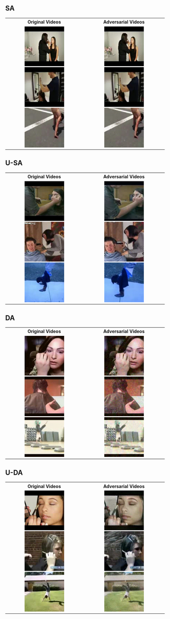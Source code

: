 ## SA

<div style="text-align: center;">
  <table style="margin: auto;">
    <tr>
      <th>Original Videos</th>
      <th>Adversarial Videos</th>
    </tr>
    <tr>
      <td>
        <img src="Original_Videos/SA/v_ApplyEyeMakeup_g04_c03.gif" alt="ApplyEyeMakeup" width="125" />
        <img src="Original_Videos/SA/v_Haircut_g04_c04.gif" alt="Haircut" width="125" />
        <img src="Original_Videos/SA/v_HandstandWalking_g03_c04.gif" alt="HandstandWalking" width="125" />
      </td>
      <td>
        <img src="Adversarial_Videos/SA/v_ApplyEyeMakeup_g04_c03.gif" alt="ApplyEyeMakeup" width="125" />
        <img src="Adversarial_Videos/SA/v_Haircut_g04_c04.gif" alt="Haircut" width="125" />
        <img src="Adversarial_Videos/SA/v_HandstandWalking_g03_c04.gif" alt="HandstandWalking" width="125" />
      </td>
    </tr>
  </table>
</div>


## U-SA

<div style="text-align: center;">
  <table style="margin: auto;">
    <tr>
      <th>Original Videos</th>
      <th>Adversarial Videos</th>
    </tr>
    <tr>
      <td>
        <img src="Original_Videos/U3D/v_ApplyEyeMakeup.gif" alt="ApplyEyeMakeup" width="125" />
        <img src="Original_Videos/U3D/v_Haircut.gif" alt="Haircut" width="125" />
        <img src="Original_Videos/U3D/v_HandstandWalking.gif" alt="HandstandWalking" width="125" />
      </td>
      <td>
        <img src="Adversarial_Videos/U3D/v_ApplyEyeMakeup.gif" alt="ApplyEyeMakeup" width="125" />
        <img src="Adversarial_Videos/U3D/v_Haircut.gif" alt="Haircut" width="125" />
        <img src="Adversarial_Videos/U3D/v_HandStandWalking.gif" alt="HandstandWalking" width="125" />
      </td>
    </tr>
  </table>
</div>


## DA

<div style="text-align: center;">
  <table style="margin: auto;">
    <tr>
      <th>Original Videos</th>
      <th>Adversarial Videos</th>
    </tr>
    <tr>
      <td>
        <img src="Original_Videos/DA/v_ApplyEyeMakeup.gif" alt="ApplyEyeMakeup" width="125" />
        <img src="Original_Videos/DA/v_Haircut.gif" alt="Haircut" width="125" />
        <img src="Original_Videos/DA/v_HandStandWalking.gif" alt="HandstandWalking" width="125" />
      </td>
      <td>
        <img src="Adversarial_Videos/DA/v_ApplyEyeMakeup.gif" alt="ApplyEyeMakeup" width="125" />
        <img src="Adversarial_Videos/DA/v_Haircut.gif" alt="Haircut" width="125" />
        <img src="Adversarial_Videos/DA/v_HandStandWalking.gif" alt="HandstandWalking" width="125" />
      </td>
    </tr>
  </table>
</div>



## U-DA

<div style="text-align: center;">
  <table style="margin: auto;">
    <tr>
      <th>Original Videos</th>
      <th>Adversarial Videos</th>
    </tr>
    <tr>
      <td>
        <img src="Original_Videos/U-DA/v_ApplyEyeMakeup_g04_c05.gif" alt="ApplyEyeMakeup" width="125" />
        <img src="Original_Videos/U-DA/v_Haircut_g05_c03.gif" alt="Haircut" width="125" />
        <img src="Original_Videos/U-DA/v_HandstandWalking_g04_c03.gif" alt="HandstandWalking" width="125" />
      </td>
      <td>
        <img src="Adversarial_Videos/U-DA/v_ApplyEyeMakeup_g04_c05.gif" alt="ApplyEyeMakeup" width="125" />
        <img src="Adversarial_Videos/U-DA/v_Haircut_g05_c03.gif" alt="Haircut" width="125" />
        <img src="Adversarial_Videos/U-DA/v_HandstandWalking_g04_c03.gif" alt="HandstandWalking" width="125" />
      </td>
    </tr>
  </table>
</div>

